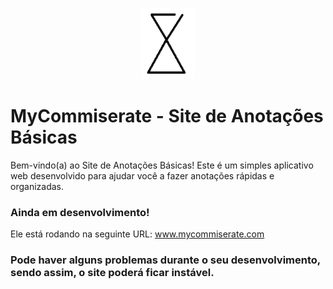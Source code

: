 <p align="center">
  <img src="static\images\logo.png" alt="Logo">
</p>

# MyCommiserate - Site de Anotações Básicas

Bem-vindo(a) ao Site de Anotações Básicas! Este é um simples aplicativo web desenvolvido para ajudar você a fazer anotações rápidas e organizadas.

### Ainda em desenvolvimento!

Ele está rodando na seguinte URL: www.mycommiserate.com
### Pode haver alguns problemas durante o seu desenvolvimento, sendo assim, o site poderá ficar instável. 
